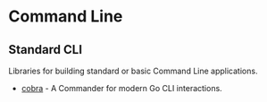 # Command Line

## Standard CLI
Libraries for building standard or basic Command Line applications.

- [cobra](https://github.com/spf13/cobra) - A Commander for modern Go CLI interactions.
